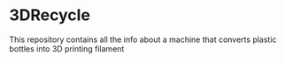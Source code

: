 # 3DRecycle
This repository contains all the info about a machine that converts plastic bottles into 3D printing filament
